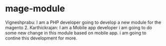 # mage-module

Vigneshprabu: I am  a PHP developer going to develop a new module for the magento 2.
Karthickrajan: I am a Mobile app developer i am going to do some new change in this module based on mobile app. i am going to contine this development for more.
